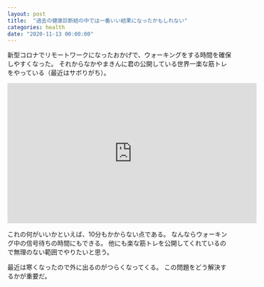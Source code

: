 ```yaml
---
layout: post
title:  "過去の健康診断結の中では一番いい結果になったかもしれない"
categories: health
date: "2020-11-13 00:00:00"
---
```


新型コロナでリモートワークになったおかげで、ウォーキングをする時間を確保しやすくなった。
それからなかやまきんに君の公開している世界一楽な筋トレをやっている（最近はサボりがち）。

<div class="google">
<iframe width="560" height="315" src="https://www.youtube.com/embed/hMSUxAJHwyc?start=463" frameborder="0" allow="accelerometer; autoplay; clipboard-write; encrypted-media; gyroscope; picture-in-picture" allowfullscreen></iframe>
</div>

これの何がいいかといえば、10分もかからない点である。
なんならウォーキング中の信号待ちの時間にもできる。
他にも楽な筋トレを公開してくれているので無理のない範囲でやりたいと思う。

最近は寒くなったので外に出るのがつらくなってくる。
この問題をどう解決するかが重要だ。

